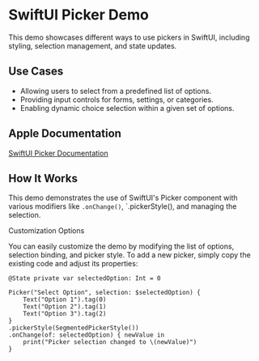 #  SwiftUI Picker Demo

This demo showcases different ways to use pickers in SwiftUI, including styling, selection management, and state updates.

## Use Cases

* Allowing users to select from a predefined list of options.
* Providing input controls for forms, settings, or categories.
* Enabling dynamic choice selection within a given set of options.

## Apple Documentation

[SwiftUI Picker Documentation](https://developer.apple.com/documentation/swiftui/picker)

## How It Works

This demo demonstrates the use of SwiftUI's Picker component with various modifiers like `.onChange()`, `.pickerStyle(), and managing the selection.

Customization Options

You can easily customize the demo by modifying the list of options, selection binding, and picker style. To add a new picker, simply copy the existing code and adjust its properties:

```
@State private var selectedOption: Int = 0

Picker("Select Option", selection: $selectedOption) {
    Text("Option 1").tag(0)
    Text("Option 2").tag(1)
    Text("Option 3").tag(2)
}
.pickerStyle(SegmentedPickerStyle())
.onChange(of: selectedOption) { newValue in
    print("Picker selection changed to \(newValue)")
}
```
